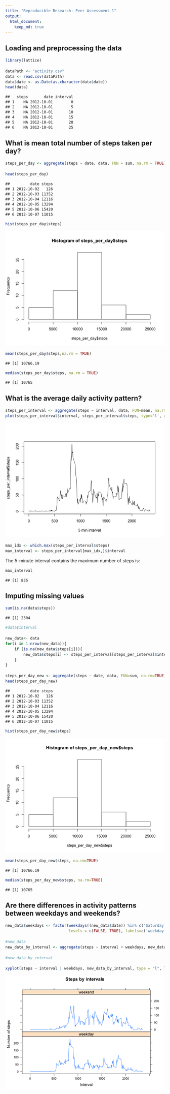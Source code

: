 ```yaml
---
title: "Reproducible Research: Peer Assessment 1"
output: 
  html_document:
    keep_md: true
---
```



## Loading and preprocessing the data

```r
library(lattice)

dataPath <- "activity.csv"
data <- read.csv(dataPath)
data$date <- as.Date(as.character(data$date))
head(data)
```

```
##   steps       date interval
## 1    NA 2012-10-01        0
## 2    NA 2012-10-01        5
## 3    NA 2012-10-01       10
## 4    NA 2012-10-01       15
## 5    NA 2012-10-01       20
## 6    NA 2012-10-01       25
```


## What is mean total number of steps taken per day?

```r
steps_per_day <- aggregate(steps ~ date, data, FUN = sum, na.rm = TRUE)

head(steps_per_day)
```

```
##         date steps
## 1 2012-10-02   126
## 2 2012-10-03 11352
## 3 2012-10-04 12116
## 4 2012-10-05 13294
## 5 2012-10-06 15420
## 6 2012-10-07 11015
```

```r
hist(steps_per_day$steps)
```

![](PA1_template_files/figure-html/unnamed-chunk-2-1.png)<!-- -->


```r
mean(steps_per_day$steps,na.rm = TRUE)
```

```
## [1] 10766.19
```

```r
median(steps_per_day$steps, na.rm = TRUE)
```

```
## [1] 10765
```

## What is the average daily activity pattern?


```r
steps_per_interval <- aggregate(steps ~ interval, data, FUN=mean, na.rm=TRUE)
plot(steps_per_interval$interval, steps_per_interval$steps, type='l', xlab='5 min interval')
```

![](PA1_template_files/figure-html/unnamed-chunk-4-1.png)<!-- -->

```r
max_idx <- which.max(steps_per_interval$steps)
max_interval <- steps_per_interval[max_idx,]$interval
```

The 5-minute interval contains the maximum number of steps is: 

```r
max_interval
```

```
## [1] 835
```

## Imputing missing values

```r
sum(is.na(data$steps))
```

```
## [1] 2304
```

```r
#data$interval

new_data<- data
for(i in 1:nrow(new_data)){
    if (is.na(new_data$steps[i])){
        new_data$steps[i] <- steps_per_interval[steps_per_interval$interval==new_data$interval[i],]$steps
    }
}

steps_per_day_new <- aggregate(steps ~ date, data, FUN=sum, na.rm=TRUE)
head(steps_per_day_new)
```

```
##         date steps
## 1 2012-10-02   126
## 2 2012-10-03 11352
## 3 2012-10-04 12116
## 4 2012-10-05 13294
## 5 2012-10-06 15420
## 6 2012-10-07 11015
```

```r
hist(steps_per_day_new$steps)
```

![](PA1_template_files/figure-html/unnamed-chunk-6-1.png)<!-- -->

```r
mean(steps_per_day_new$steps, na.rm=TRUE)
```

```
## [1] 10766.19
```

```r
median(steps_per_day_new$steps, na.rm=TRUE)
```

```
## [1] 10765
```

## Are there differences in activity patterns between weekdays and weekends?


```r
new_data$weekdays <- factor(weekdays((new_data$date)) %in% c('Saturday', 'Sunday'),
                            levels = c(FALSE, TRUE), labels=c('weekday', 'weekend'))

#new_data
new_data_by_interval <- aggregate(steps ~ interval + weekdays, new_data, mean)

#new_data_by_interval

xyplot(steps ~ interval | weekdays, new_data_by_interval, type = "l", layout = c(1, 2), xlab = "Interval", ylab = "Number of steps", main = 'Steps by intervals')
```

![](PA1_template_files/figure-html/unnamed-chunk-7-1.png)<!-- -->

